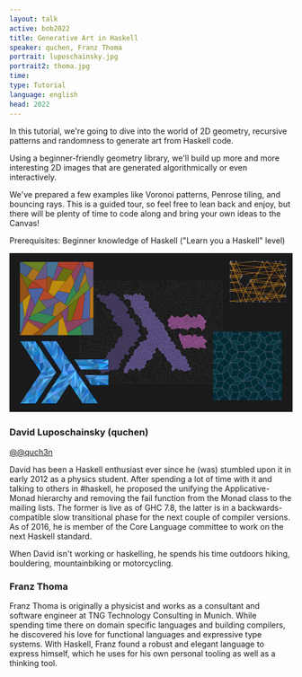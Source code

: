 ```yaml
---
layout: talk
active: bob2022
title: Generative Art in Haskell
speaker: quchen, Franz Thoma
portrait: luposchainsky.jpg
portrait2: thoma.jpg
time: 
type: Tutorial
language: english
head: 2022
---
```


In this tutorial, we're going to dive into the world of 2D geometry,
recursive patterns and randomness to generate art from Haskell code.

Using a beginner-friendly geometry library, we'll build up more and
more interesting 2D images that are generated algorithmically or even
interactively.

We've prepared a few examples like Voronoi patterns, Penrose tiling,
and bouncing rays. This is a guided tour, so feel free to lean back
and enjoy, but there will be plenty of time to code along and bring
your own ideas to the Canvas!

Prerequisites: Beginner knowledge of Haskell ("Learn you a Haskell"
level)

![Generative Art](quchen-thoma.png)

### David Luposchainsky (quchen)

[@@quch3n](https://twitter.com/quch3n)

David has been a Haskell enthusiast ever since he (was) stumbled upon
it in early 2012 as a physics student. After spending a lot of time
with it and talking to others in #haskell, he proposed the unifying
the Applicative-Monad hierarchy and removing the fail function from
the Monad class to the mailing lists. The former is live as of GHC
7.8, the latter is in a backwards-compatible slow transitional phase
for the next couple of compiler versions. As of 2016, he is member of
the Core Language committee to work on the next Haskell standard.

When David isn't working or haskelling, he spends his time outdoors
hiking, bouldering, mountainbiking or motorcycling.

### Franz Thoma

Franz Thoma is originally a physicist and works as a consultant and
software engineer at TNG Technology Consulting in Munich. While
spending time there on domain specific languages and building
compilers, he discovered his love for functional languages and
expressive type systems. With Haskell, Franz found a robust and
elegant language to express himself, which he uses for his own
personal tooling as well as a thinking tool.

